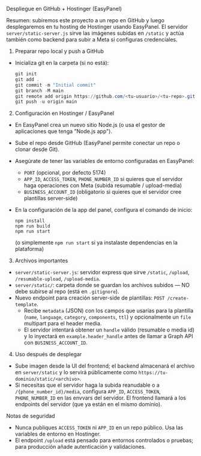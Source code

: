 Despliegue en GitHub + Hostinger (EasyPanel)

Resumen: subiremos este proyecto a un repo en GitHub y luego desplegaremos en tu hosting de Hostinger usando EasyPanel. El servidor `server/static-server.js` sirve las imágenes subidas en `/static` y actúa también como backend para subir a Meta si configuras credenciales.

1) Preparar repo local y push a GitHub

- Inicializa git en la carpeta (si no está):
  ```powershell
  git init
  git add .
  git commit -m "Initial commit"
  git branch -M main
  git remote add origin https://github.com/<tu-usuario>/<tu-repo>.git
  git push -u origin main
  ```

2) Configuración en Hostinger / EasyPanel

- En EasyPanel crea un nuevo sitio Node.js (o usa el gestor de aplicaciones que tenga "Node.js app").
- Sube el repo desde GitHub (EasyPanel permite conectar un repo o clonar desde Git).
- Asegúrate de tener las variables de entorno configuradas en EasyPanel:
  - `PORT` (opcional, por defecto 5174)
  - `APP_ID`, `ACCESS_TOKEN`, `PHONE_NUMBER_ID` si quieres que el servidor haga operaciones con Meta (subida resumable / upload-media)
  - `BUSINESS_ACCOUNT_ID` (obligatorio si quieres que el servidor cree plantillas server-side)

- En la configuración de la app del panel, configura el comando de inicio:
  ```
  npm install
  npm run build
  npm run start
  ```
  (o simplemente `npm run start` si ya instalaste dependencias en la plataforma)

3) Archivos importantes
- `server/static-server.js`: servidor express que sirve `/static`, `/upload`, `/resumable-upload`, `/upload-media`.
- `server/static/`: carpeta donde se guardan los archivos subidos — NO debe subirse al repo (está en `.gitignore`).
 - Nuevo endpoint para creación server-side de plantillas: `POST /create-template`.
   - Recibe `metadata` (JSON) con los campos que usarías para la plantilla (`name`, `language`, `category`, `components`, `ttl`) y opcionalmente un `file` multipart para el header media.
   - El servidor intentará obtener un `handle` válido (resumable o media id) y lo inyectará en `example.header_handle` antes de llamar a Graph API con `BUSINESS_ACCOUNT_ID`.

4) Uso después de desplegar
- Sube imagen desde la UI del frontend; el backend almacenará el archivo en `server/static` y lo servirá públicamente como `https://tu-dominio/static/<archivo>`.
- Si necesitas que el servidor haga la subida reanudable o a `/{phone_number_id}/media`, configura `APP_ID`, `ACCESS_TOKEN`, `PHONE_NUMBER_ID` en las envvars del servidor. El frontend llamará a los endpoints del servidor (que ya están en el mismo dominio).

Notas de seguridad
- Nunca publiques `ACCESS_TOKEN` ni `APP_ID` en un repo público. Usa las variables de entorno en Hostinger.
- El endpoint `/upload` está pensado para entornos controlados o pruebas; para producción añade autenticación y validaciones.
